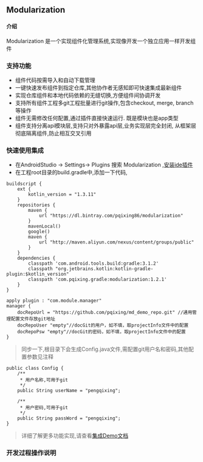 ##  Modularization
#### 介绍
Modularization 是一个实现组件化管理系统,实现像开发一个独立应用一样开发组件


### 支持功能
* 组件代码按需导入和自动下载管理
* 一键快速发布组件到指定仓库,其他协作者无感知即可快速集成最新组件
* 实现仓库组件和本地代码依赖的无缝切换,方便组件间协调开发
* 支持所有组件工程多git工程批量进行git操作,包含checkout, merge, branch等操作
* 组件无需修改任何配置,通过插件直接快速运行. 既是模块也是app类型
* 组件支持分离api模块层,支持只对外暴露api层,业务实现层完全封闭, 从框架层彻底隔离组件,防止相互交叉引用
  
  
### 快速使用集成
* 在AndroidStudio -> Settings-> Plugins 搜索 Modularization  ,[安装ide插件](https://plugins.jetbrains.com/plugin/12121-modularization)
* 在工程root目录的build.gradle中,添加一下代码,
```
buildscript {
    ext {
        kotlin_version = "1.3.11"
    }
    repositories {
        maven {
            url "https://dl.bintray.com/pqixing86/modularization"
        }
        mavenLocal()
        google()
        maven {
            url "http://maven.aliyun.com/nexus/content/groups/public"
        }
    }
    dependencies {
        classpath 'com.android.tools.build:gradle:3.1.2'
        classpath "org.jetbrains.kotlin:kotlin-gradle-plugin:$kotlin_version"
        classpath 'com.pqixing.gradle:modularization:1.2.1'
    }
}

apply plugin : "com.module.manager"
manager {
    docRepoUrl = "https://github.com/pqixing/md_demo_repo.git" //通用管理配置文件存放git地址
    docRepoUser "empty"//docGit的用户，如不填，取projectInfo文件中的配置
    docRepoPsw "empty"//docGit的密码，如不填，取projectInfo文件中的配置
}
```
> 同步一下,根目录下会生成Config.java文件,需配置git用户名和密码,其他配置参数见注释
```
public class Config {
    /**
     * 用户名称,可用于git
     */
    public String userName = "pengqixing";

    /**
     * 用户密码,可用于git
     */
    public String passWord = "pengqixing";
}
```
> 详细了解更多功能实现,请查看[集成Demo文档](https://github.com/pqixing/modularization_demo)

### 开发过程操作说明 

